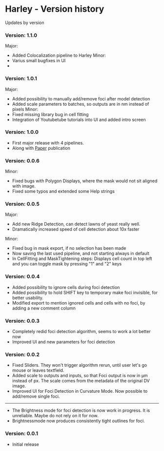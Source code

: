 # Harley - Version history
Updates by version

### Version: 1.1.0
Major: 
- Added Colocalization pipeline to Harley
Minor:
- Varius small bugfixes in UI 
- 
### Version: 1.0.1
Major:
- Added possibility to manually add/remove foci after model detection
- Added scale parameters to batches, so outputs are in nm instead of pixels
Minor:
- Fixed missing library bug in cell fitting
- Integration of Youtubetube tutorials into UI and added intro screen
### Version: 1.0.0
- First major release with 4 pipelines.
- Along with [Paper](https://www.biorxiv.org/content/10.1101/2021.11.29.470484v1?rss=1) publication

### Version: 0.0.6
Minor:
- Fixed bugs with Polygon Displays, where the mask would not sit aligned with image.
- Fixed some typos and extended some Help strings
### Version: 0.0.5
Major:
- Add new Ridge Detection, can detect lawns of yeast really well.
- Dramatically increased speed of cell detection about 10x faster 

Minor:
- Fixed bug in mask export, if no selection has been made
- Now saving the last used pipeline, and not starting always in default
- In CellFitting and MaskTightening steps: Displays cell count in top left and you can toggle mask by pressing "1" and "2" keys

### Version: 0.0.4
- Added possibility to ignore cells during foci detection
- Added possibility to hold SHIFT key to temporary make foci invisible, for better usability.
- Modified export to mention ignored cells and cells with no foci, by adding a new comment column

### Version: 0.0.3
- Completely redid foci detection algorithm, seems to work a lot better now
- Improved UI and new parameters for foci detection

### Version: 0.0.2
- Fixed Sliders. They won't trigger algorithm rerun, until user let's go mouse or leaves textfield.
- Added scale to outputs and inputs, so that Foci output is now in µm instead of px. The scale comes from the metadata of the original DV image.
- Improved UI for Foci Detection in Curvature Mode. Now possible to add/remove single foci.
  
---
- The Brightness mode for foci detection is now work in progress. It is unreliable. Maybe do not rely on it for now.
- Brightnessmode now produces consistently tight outlines for foci. 

### Version: 0.0.1
 
- Initial release 